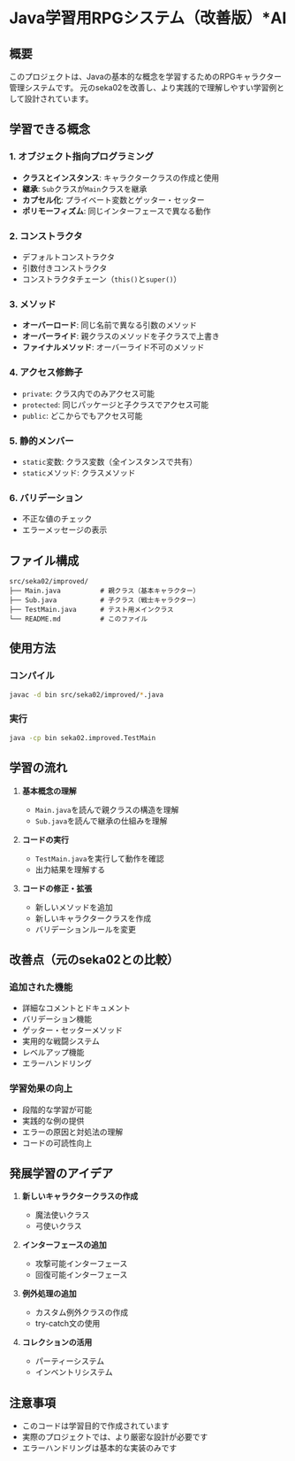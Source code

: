 # Java学習用RPGシステム（改善版）*AI

## 概要
このプロジェクトは、Javaの基本的な概念を学習するためのRPGキャラクター管理システムです。
元のseka02を改善し、より実践的で理解しやすい学習例として設計されています。

## 学習できる概念

### 1. オブジェクト指向プログラミング
- **クラスとインスタンス**: キャラクタークラスの作成と使用
- **継承**: `Sub`クラスが`Main`クラスを継承
- **カプセル化**: プライベート変数とゲッター・セッター
- **ポリモーフィズム**: 同じインターフェースで異なる動作

### 2. コンストラクタ
- デフォルトコンストラクタ
- 引数付きコンストラクタ
- コンストラクタチェーン（`this()`と`super()`）

### 3. メソッド
- **オーバーロード**: 同じ名前で異なる引数のメソッド
- **オーバーライド**: 親クラスのメソッドを子クラスで上書き
- **ファイナルメソッド**: オーバーライド不可のメソッド

### 4. アクセス修飾子
- `private`: クラス内でのみアクセス可能
- `protected`: 同じパッケージと子クラスでアクセス可能
- `public`: どこからでもアクセス可能

### 5. 静的メンバー
- `static`変数: クラス変数（全インスタンスで共有）
- `static`メソッド: クラスメソッド

### 6. バリデーション
- 不正な値のチェック
- エラーメッセージの表示

## ファイル構成

```
src/seka02/improved/
├── Main.java          # 親クラス（基本キャラクター）
├── Sub.java           # 子クラス（戦士キャラクター）
├── TestMain.java      # テスト用メインクラス
└── README.md          # このファイル
```

## 使用方法

### コンパイル
```bash
javac -d bin src/seka02/improved/*.java
```

### 実行
```bash
java -cp bin seka02.improved.TestMain
```

## 学習の流れ

1. **基本概念の理解**
   - `Main.java`を読んで親クラスの構造を理解
   - `Sub.java`を読んで継承の仕組みを理解

2. **コードの実行**
   - `TestMain.java`を実行して動作を確認
   - 出力結果を理解する

3. **コードの修正・拡張**
   - 新しいメソッドを追加
   - 新しいキャラクタークラスを作成
   - バリデーションルールを変更

## 改善点（元のseka02との比較）

### 追加された機能
- 詳細なコメントとドキュメント
- バリデーション機能
- ゲッター・セッターメソッド
- 実用的な戦闘システム
- レベルアップ機能
- エラーハンドリング

### 学習効果の向上
- 段階的な学習が可能
- 実践的な例の提供
- エラーの原因と対処法の理解
- コードの可読性向上

## 発展学習のアイデア

1. **新しいキャラクタークラスの作成**
   - 魔法使いクラス
   - 弓使いクラス

2. **インターフェースの追加**
   - 攻撃可能インターフェース
   - 回復可能インターフェース

3. **例外処理の追加**
   - カスタム例外クラスの作成
   - try-catch文の使用

4. **コレクションの活用**
   - パーティーシステム
   - インベントリシステム

## 注意事項

- このコードは学習目的で作成されています
- 実際のプロジェクトでは、より厳密な設計が必要です
- エラーハンドリングは基本的な実装のみです 